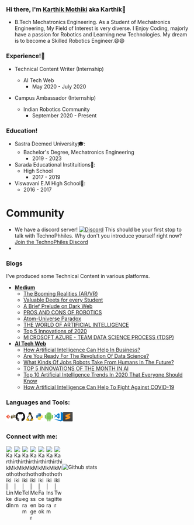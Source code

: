 ### Hi there, I'm [Karthik Mothiki](https://karthikmothiki.github.io/Portfolio/) aka Karthik👋
- B.Tech Mechatronics Engineering. As a Student of Mechatronics Engineering, My Field of Interest is very diverse. I Enjoy Coding, majorly have a passion for Robotics and Learning new Technologies. My dream is to become a Skilled Robotics Engineer.:smile::smile:

### Experience!:briefcase:
  - Technical Content Writer (Internship)
    - AI Tech Web
      - May 2020 - July 2020

  - Campus Ambassador (Internship)
    - Indian Robotics Community
      - September 2020 - Present

### Education!
  - Sastra Deemed University:mortar_board::
    - Bachelor's Degree, Mechatronics Engineering
      - 2019 - 2023
  - Sarada Educational Instituitions:school_satchel::
    - High School 
      - 2017 - 2019
  - Viswavani E.M High School:school::
      - 2016 - 2017

# Community

- We have a discord server! [![Discord](https://img.shields.io/discord/744385009028431943.svg?label=&logo=discord&logoColor=ffffff&color=7389D8&labelColor=6A7EC2)](https://discord.gg/EVXCUtJXWw) This should be your first stop to talk with TechnoPhhiles. Why don't you introduce yourself right now? [Join the TechnoPhiles Discord](https://discord.gg/EVXCUtJXWw)
- 
### Blogs
I've produced some Technical Content in various platforms.
  - [**Medium**](https://karthik-mothiki.medium.com/)
    - [The Booming Realities (AR/VR)](https://karthik-mothiki.medium.com/the-booming-realities-ar-vr-6ab3407932a0)
    - [Valuable Deets for every Student](https://karthik-mothiki.medium.com/valuable-deets-for-every-student-2cd5af54bf50)
    - [A Brief Prelude on Dark Web](https://karthik-mothiki.medium.com/a-brief-prelude-on-dark-web-19b139ea8af0)
    - [PROS AND CONS OF ROBOTICS](https://medium.com/robotics-club-sastra/pros-and-cons-of-robotics-c2daa96a5d27)
    - [Atom-Universe Paradox](https://medium.com/robotics-club-sastra/atom-universe-paradox-263755e585a6)
    - [THE WORLD OF ARTIFICIAL INTELLIGENCE](https://medium.com/robotics-club-sastra/the-world-of-artificial-intelligence-f709df7bbbd5)
    - [Top 5 Innovations of 2020](https://medium.com/robotics-club-sastra/have-you-ever-been-filled-with-amazement-that-every-year-many-innovations-and-startups-are-coming-8640139c367d)
    - [MICROSOFT AZURE - TEAM DATA SCIENCE PROCESS (TDSP)](https://medium.com/robotics-club-sastra/microsoft-azure-ce32cc10b2f9)
  - [**AI Tech Web**](https://aitechweb.com/author/karthik/)
    - [How Artificial Intelligence Can Help In Business?](https://aitechweb.com/how-artificial-intelligence-can-help-in-business/)
    - [Are You Ready For The Revolution Of Data Science?](https://aitechweb.com/are-you-ready-for-the-revolution-of-data-science/)
    - [What Kinds Of Jobs Robots Take From Humans In The Future?](https://aitechweb.com/what-kinds-of-jobs-robots-take-from-humans-in-the-future/)
    - [TOP 5 INNOVATIONS OF THE MONTH IN AI](https://aitechweb.com/top-5-innovations-of-the-month-in-ai/)
    - [Top 10 Artificial Intelligence Trends In 2020 That Everyone Should Know](https://aitechweb.com/top-10-artificial-intelligence-trends-in-2020-that-everyone-should-know/)
    - [How Artificial Intelligence Can Help To Fight Against COVID-19](https://aitechweb.com/how-artificial-intelligence-can-help-to-fight-against-covid-19/)
  
### Languages and Tools:

<img align="left" alt="Git" width="26px" src="https://raw.githubusercontent.com/github/explore/80688e429a7d4ef2fca1e82350fe8e3517d3494d/topics/git/git.png" />
<img align="left" alt="GitHub" width="26px" src="https://raw.githubusercontent.com/github/explore/78df643247d429f6cc873026c0622819ad797942/topics/github/github.png" />
<img align="left" alt="Linux" width="26px" src="https://raw.githubusercontent.com/github/explore/master/topics/linux/linux.png" />
<img align="left" alt="Python" width="26px" src="https://raw.githubusercontent.com/github/explore/master/topics/python/python.png" />
<img align="left" alt="Android" width="26px" src="https://raw.githubusercontent.com/github/explore/master/topics/android/android.png" />
<img align="left" alt="Visual Studio Code" width="26px" src="https://raw.githubusercontent.com/github/explore/80688e429a7d4ef2fca1e82350fe8e3517d3494d/topics/visual-studio-code/visual-studio-code.png" />
<img align="left" alt="Sublime Text" width="26px" src="https://raw.githubusercontent.com/github/explore/master/topics/sublime-text/sublime-text.png" />

<br />
<br />

### Connect with me:

[<img align="left" alt="KarthikMothiki | LinkedIn" width="22px" src="https://cdn.jsdelivr.net/npm/simple-icons@3.3.0/icons/linkedin.svg" />][linkedin]
[<img align="left" alt="KarthikMothiki | Medium" width="22px" src="https://cdn.jsdelivr.net/npm/simple-icons@3.3.0/icons/medium.svg" />][medium]
[<img align="left" alt="KarthikMothiki | Telegram" width="22px" src="https://cdn.jsdelivr.net/npm/simple-icons@3.3.0/icons/telegram.svg" />][telegram]
[<img align="left" alt="KarthikMothiki | Messenger" width="22px" src="https://cdn.jsdelivr.net/npm/simple-icons@3.3.0/icons/messenger.svg" />][messenger]
[<img align="left" alt="KarthikMothiki | Facebook" width="22px" src="https://cdn.jsdelivr.net/npm/simple-icons@3.3.0/icons/facebook.svg" />][facebook]
[<img align="left" alt="KarthikMothiki | Instagram" width="22px" src="https://cdn.jsdelivr.net/npm/simple-icons@v3/icons/instagram.svg" />][instagram]
[<img align="left" alt="KarthikMothiki | Twitter" width="22px" src="https://cdn.jsdelivr.net/npm/simple-icons@v3/icons/twitter.svg" />][twitter]


<br />
<br />



[linkedin]: https://www.linkedin.com/in/karthikmothiki/
[medium]: https://karthik-mothiki.medium.com/
[telegram]: https://t.me/Karthik_Mothiki
[messenger]: https://m.me/karthik.mothiki
[facebook]: https://www.facebook.com/karthik.mothiki/
[instagram]: https://www.instagram.com/karthik_mothiki/
[twitter]: https://twitter.com/KarthikMothiki
![Github stats](https://github-readme-stats.vercel.app/api?username=KarthikMothiki)


